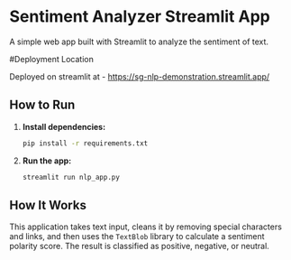# Sentiment Analyzer Streamlit App

A simple web app built with Streamlit to analyze the sentiment of text.

#Deployment Location 

Deployed on streamlit at - https://sg-nlp-demonstration.streamlit.app/

## How to Run

1.  **Install dependencies:**
    ```bash
    pip install -r requirements.txt
    ```

2.  **Run the app:**
    ```bash
    streamlit run nlp_app.py
    ```

## How It Works

This application takes text input, cleans it by removing special characters and links, and then uses the `TextBlob` library to calculate a sentiment polarity score. The result is classified as positive, negative, or neutral.
